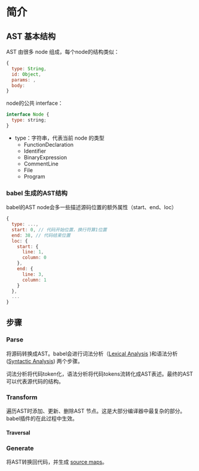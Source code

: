 # 简介

## AST 基本结构

AST 由很多 node 组成，每个node的结构类似：

```js
{
  type: String,
  id: Object,
  params: ,
  body: 
}
```

node的公共 interface：

```js
interface Node {
  type: string;
}
```

- type：字符串，代表当前 node 的类型
  - FunctionDeclaration
  - Identifier
  - BinaryExpression
  - CommentLine
  - File
  - Program

### babel 生成的AST结构

babel的AST node会多一些描述源码位置的额外属性（start、end、loc）

```js
{
  type: ...,
  start: 0, // 代码开始位置，换行符算1位置
  end: 38, // 代码结束位置
  loc: {
    start: {
      line: 1,
      column: 0
    },
    end: {
      line: 3,
      column: 1
    }
  },
  ...
}
```

## 步骤

### Parse

将源码转换成AST。babel会进行词法分析（[Lexical Analysis](https://en.wikipedia.org/wiki/Lexical_analysis) )和语法分析([Syntactic Analysis](https://en.wikipedia.org/wiki/Parsing)) 两个步骤。

词法分析将代码token化，语法分析将代码tokens流转化成AST表述。最终的AST可以代表源代码的结构。

### Transform

遍历AST时添加、更新、删除AST 节点。这是大部分编译器中最复杂的部分。babel插件的在此过程中生效。

#### Traversal



### Generate

将AST转换回代码，并生成 [source maps](http://www.html5rocks.com/en/tutorials/developertools/sourcemaps/)。

